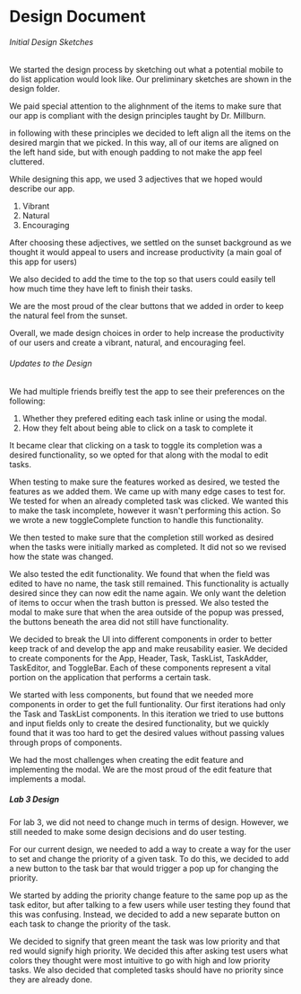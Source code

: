 # Design Document



###### Initial Design Sketches

We started the design process by sketching out what a potential mobile to do list application would look like. Our preliminary sketches are shown in the design folder.

We paid special attention to the alighnment of the items to make sure that our app is compliant with the design principles taught by Dr. Millburn.

in following with these principles we decided to left align all the items on the desired margin that we picked. In this way, all of our items are aligned on the left hand side, but with enough padding to not make the app feel cluttered.


While designing this app, we used 3 adjectives that we hoped would describe our app.
1. Vibrant
2. Natural
3. Encouraging

After choosing these adjectives, we settled on the sunset background as we thought it would appeal to users and increase productivity (a main goal of this app for users)

We also decided to add the time to the top so that users could easily tell how much time they have left to finish their tasks.

We are the most proud of the clear buttons that we added in order to keep the natural feel from the sunset.

Overall, we made design choices in order to help increase the productivity of our users and create a vibrant, natural, and encouraging feel.

###### Updates to the Design

We had multiple friends breifly test the app to see their preferences on the following: 

1. Whether they prefered editing each task inline or using the modal. 
2. How they felt about being able to click on a task to complete it

It became clear that clicking on a task to toggle its completion was a desired functionality, so we opted for that along with the modal to edit tasks.

When testing to make sure the features worked as desired, we tested the features as we added them. We came up with many edge cases to test for. We tested for when an already completed task was clicked. We wanted this to make the task incomplete, however it wasn't performing this action. So we wrote a new toggleComplete function to handle this functionality. 

We then tested to make sure that the completion still worked as desired when the tasks were initially marked as completed. It did not so we revised how the state was changed.


We also tested the edit functionality. We found that when the field was edited to have no name, the task still remained. This functionality is actually desired since they can now edit the name again. We only want the deletion of items to occur when the trash button is pressed. We also tested the modal to make sure that when the area outside of the popup was pressed, the buttons beneath the area did not still have functionality.

We decided to break the UI into different components in order to better keep track of and develop the app and make reusability easier. We decided to create components for the App, Header, Task, TaskList, TaskAdder, TaskEditor, and ToggleBar. Each of these components represent a vital portion on the application that performs a certain task.

We started with less components, but found that we needed more components in order to get the full funtionality. Our first iterations had only the Task and TaskList components. In this iteration we tried to use buttons and input fields only to create the desired functionality, but we quickly found that it was too hard to get the desired values without passing values through props of components. 

We had the most challenges when creating the edit feature and implementing the modal.
We are the most proud of the edit feature that implements a modal.


##### Lab 3 Design

For lab 3, we did not need to change much in terms of design. However, we still needed to make some design decisions and do user testing. 

For our current design, we needed to add a way to create a way for the user to set and change the priority of a given task. To do this, we decided to add a new button to the task bar that would trigger a pop up for changing the priority.

We started by adding the priority change feature to the same pop up as the task editor, but after talking to a few users while user testing they found that this was confusing. Instead, we decided to add a new separate button on each task to change the priority of the task.

We decided to signify that green meant the task was low priority and that red would signify high priority. We decided this after asking test users what colors they thought were most intuitive to go with high and low priority tasks. We also decided that completed tasks should have no priority since they are already done.